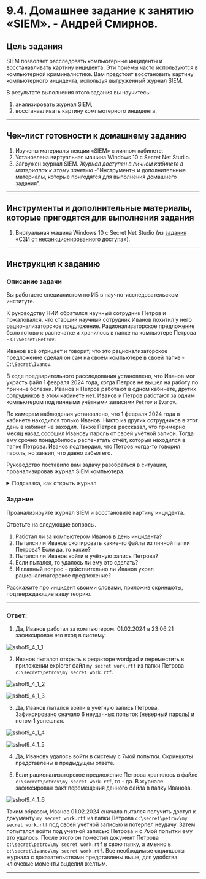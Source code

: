 # 9.4. Домашнее задание к занятию «SIEM». - Андрей Смирнов.

## Цель задания

SIEM позволяет расследовать компьютерные инциденты и восстанавливать картину инцидента. Эти приёмы часто используются в компьютерной криминалистике. Вам предстоит восстановить картину компьютерного инцидента, используя выгруженный журнал SIEM.

В результате выполнения этого задания вы научитесь:

1. анализировать журнал SIEM,
2. восстанавливать картину компьютерного инцидента.

------

## Чек-лист готовности к домашнему заданию

1. Изучены материалы лекции «SIEM» с личном кабинете.
2. Установлена виртуальная машина Windows 10 с Secret Net Studio.
3. Загружен журнал SIEM. _Журнал доступен в личном кабинете в материалах к этому занятию_ -"Инструменты и дополнительные материалы, которые пригодятся для выполнения домашнего задания".

------

## Инструменты и дополнительные материалы, которые пригодятся для выполнения задания

1. Виртуальная машина Windows 10 с Secret Net Studio (из [задания «СЗИ от несанкционированного доступа»](https://github.com/netology-code/ibszi-homeworks/tree/main/02)).

------

## Инструкция к заданию

### Описание задачи

Вы работаете специалистом по ИБ в научно-исследовательском институте.

К руководству НИИ обратился научный сотрудник Петров и пожаловался, что старший научный сотрудник Иванов похитил у него рационализаторское предложение. Рационализаторское предложение было готово к распечатке и хранилось в папке на компьютере Петрова - `C:\Secret\Petrov`. 

Иванов всё отрицает и говорит, что это рационализаторское предложение сделал он сам на своём компьютере в своей папке - `C:\Secret\Ivanov`.

В ходе предварительного расследования установлено, что Иванов мог украсть файл 1 февраля 2024 года, когда Петров не вышел на работу по причине болезни. Иванов и Петров работают в одном кабинете, других сотрудников в этом кабинете нет. Иванов и Петров работают за одним компьютером под личными учётными записями `Petrov` и `Ivanov`. 

По камерам наблюдения установлено, что 1 февраля 2024 года в кабинете находился только Иванов. Никто из других сотрудников в этот день в кабинет не заходил. Также Петров рассказал, что примерно месяц назад сообщил Иванову пароль от своей учётной записи. Тогда ему срочно понадобилось распечатать отчёт, который находился в папке Петрова. Иванов подтвердил, что Петров когда-то говорил пароль, но заявил, что давно забыл его.

Руководство поставило вам задачу разобраться в ситуации, проанализировав журнал SIEM компьютера.

<details>
  <summary> Подсказка, как открыть журнал</summary>

<img width="1116" alt="Снимок экрана 2024-02-01 в 20 57 27" src="https://github.com/netology-code/ibszi-homeworks/assets/96241243/7b624d25-d077-4ec7-9fbf-750cf2af9ad3">
  
</details>

### Задание

Проанализируйте журнал SIEM и восстановите картину инцидента.

Ответьте на следующие вопросы.
1. Работал ли за компьютером Иванов в день инцидента?
2. Пытался ли Иванов скопировать какие-то файлы из личной папки Петрова? Если да, то какие?
3. Пытался ли Иванов войти в учётную запись Петрова?
4. Если пытался, то удалось ли ему это сделать?
5. И главный вопрос - действительно ли Иванов украл рационализаторское предложение?

Расскажите про инцидент своими словами, приложив скриншоты, подтверждающие вашу теорию.


----


### Ответ:


1. Да, Иванов работал за компьютером. 01.02.2024 в 23:06:21 зафиксирован его вход в систему.

![sshot9_4_1_1](img/9_4_1-1.jpg)


2. Иванов пытался открыть в редакторе wordpad и переместить в приложении explorer файл `my secret work.rtf` из папки Петрова `c:\secret\petrov\my secret work.rtf`.

![sshot9_4_1_2](img/9_4_1-2.jpg)


![sshot9_4_1_3](img/9_4_1-3.jpg)


3. Да, Иванов пытался войти в учётную запись Петрова. Зафиксировано сначало 6 неудачных попыток (неверный пароль) и потом 1 успешная. 

![sshot9_4_1_4](img/9_4_1-4.jpg)


![sshot9_4_1_5](img/9_4_1-5.jpg)


4. Да, Иванову удалось войти в систему с 7мой попытки. Скриншоты представлены в предыдущем ответе.

5. Если рационализаторское предложение Петрова хранилось в файле `c:\secret\petrov\my secret work.rtf`, то - да. В журнале зафиксирован факт перемещения данного файла в папку Иванова.


![sshot9_4_1_6](img/9_4_1-6.jpg)



Таким образом, Иванов 01.02.2024 сначала пытался получить доступ к документу `my secret work.rtf` из папки Петрова `c:\secret\petrov\my secret work.rtf` под своей учетной записью и потерпел неудачу. Затем попытался войти под учетной записью Петрова и с 7мой попытки ему это удалось. После этого он поместил документ Петрова `c:\secret\petrov\my secret work.rtf` в свою папку, а именно в `c:\secret\ivanov\my secret work.rtf`. Все необходимые скриншоты журнала с доказательствами представлены выше, для удобства ключевые моменты выделил желтым.   


----

